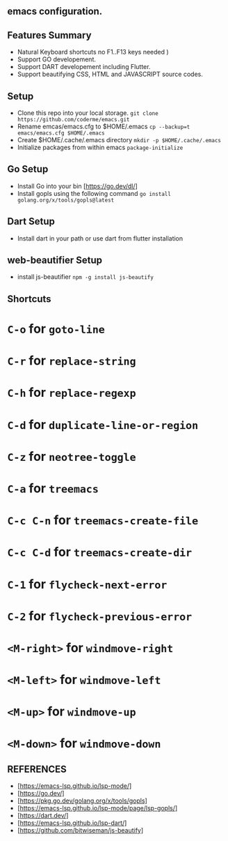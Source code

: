 ##  emacs configuration. 

## Features Summary
* Natural Keyboard shortcuts no F1..F13 keys needed )
* Support GO developement. 
* Support DART developement including Flutter. 
* Support beautifying CSS, HTML and JAVASCRIPT source codes.

## Setup
* Clone this repo into your local storage. ```git clone https://github.com/coderme/emacs.git```
* Rename emcas/emacs.cfg to $HOME/.emacs ```cp --backup=t emacs/emacs.cfg $HOME/.emacs```
* Create $HOME/.cache/.emacs directory ```mkdir -p $HOME/.cache/.emacs```
* Initialize packages from within emacs ```package-initialize```

## Go Setup
* Install Go into your bin [https://go.dev/dl/]
* Install gopls using the following command ```go install golang.org/x/tools/gopls@latest```

## Dart Setup
* Install dart in your path or use dart from flutter installation

## web-beautifier Setup
* install js-beautifier ```npm -g install js-beautify```

## Shortcuts
# ```C-o``` for ```goto-line```
# ```C-r``` for ```replace-string```
# ```C-h``` for ```replace-regexp```
# ```C-d``` for ```duplicate-line-or-region```
# ```C-z``` for ```neotree-toggle```
# ```C-a``` for ```treemacs```
# ```C-c C-n``` for ```treemacs-create-file```
# ```C-c C-d``` for ```treemacs-create-dir```
# ```C-1``` for ```flycheck-next-error```
# ```C-2``` for ```flycheck-previous-error```
# ```<M-right>``` for ```windmove-right```
# ```<M-left>``` for ```windmove-left```
# ```<M-up>``` for ```windmove-up```
# ```<M-down>``` for ```windmove-down```


## REFERENCES
* [https://emacs-lsp.github.io/lsp-mode/]
* [https://go.dev/]
* [https://pkg.go.dev/golang.org/x/tools/gopls]
* [https://emacs-lsp.github.io/lsp-mode/page/lsp-gopls/]
* [https://dart.dev/]
* [https://emacs-lsp.github.io/lsp-dart/]
* [https://github.com/bitwiseman/js-beautify]


